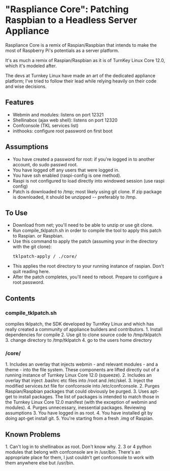 <html><head></head><body>
<h1>"Raspliance Core": Patching Raspbian to a Headless Server Appliance</h1>
<p>Raspliance Core is a remix of Raspian/Raspbian that intends to make the most of Raspberry Pi's potentials as a server platform.

<p>It's as much a remix of Raspian/Raspbian as it is of TurnKey Linux Core 12.0, which it's modeled after.

<p>The devs at Turnkey Linux have made an art of the dedicated appliance platform; I've tried to follow their lead while relying heavily on their code and wise decisions.
<h2>Features</h2>
<ul><li>Webmin and modules: listens on port 12321
<li>Shellinabox (ajax web shell): listens on port 12320
<li>Confconsole (TKL services list)
<li>inithooks: configure root password on first boot</li>
</ul>
<h2>Assumptions</h2>
<ul><li>You have created a password for root: if you're logged in to another account, do sudo passwd root.
<li>You have logged off any users that were logged in.
<li>You have ssh enabled (raspi-config is one method).
<li>Raspi is not configured to load directly into windowed session (use raspi config)
<li>Patch is downloaded to /tmp; most likely using git clone. If zip package is downloaded, it should be unzipped -- preferably to /tmp.
</ul>
<h2>To Use</h2>
<ul><li>Download from net; you'll need to be able to unzip or use git clone.
<li>Run compile_tklpatch.sh in order to compile the tool to apply this patch to Raspian. or Raspbian.
<li>Use this command to apply the patch (assuming your in the directory with the git clone):</li>
<pre>tklpatch-apply / ./core/</pre>
<li>This applies the root directory to your running instance of raspian. Don't quit reading here.
<li>After the patch completes, you'll need to reboot. Prepare to configure a root password.
</ul>
<h2>Contents</h2>
<h3>compile_tklpatch.sh</h3>
compiles tklpatch, the SDK developed by TurnKey Linux and which has really created a community of appliance builders and contributors.
1. Install dependencies for compile
2. Use git to clone source code to /tmp/tklpatch
3. change directory to /tmp/tklpatch
4. go to the users home directory

<h3>/core/</h3>
1. Includes an overlay that injects webmin - and relevant modules - and a theme - into the file system. These components are lifted directly out of a running instance of Turnkey Linux Core 12.0 (squeeze).
2. Includes an overlay that inject .bashrc etc files into /root and /etc/skel.
3. Inject the modified services.txt file for confconsole into /etc/confconsole.
2. Purges Raspian/Raspbian packages that could obviously be purged.
3. Uses apt-get to install packages. The list of packages is intended to match those in the Turnkey Linux Core 12.0 manifest (with the exception of webmin and modules).
4. Purges unnecessary, inessential packages.
Reviewing assumptions
3. You have logged in as root.
4. You have installed git by doing apt-get install git.
5. You're starting from a fresh .img of Raspian.

<h2>Known Problems</h2>
1. Can't log in to shellinabox as root. Don't know why.
2. 3 or 4 python modules that belong with confconsole are in /usr/bin. There's an appropriate place for them, I just couldn't get confconsole to work with them anywhere else but /usr/bin.
</body></html>